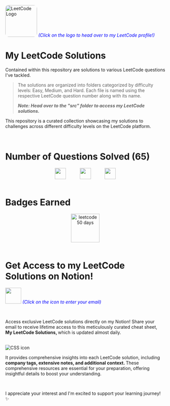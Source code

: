 [<img src="https://upload.wikimedia.org/wikipedia/commons/1/19/LeetCode_logo_black.png" width="100" height="100" alt="LeetCode Logo" style="border-radius: 10px;" target="_main">](https://leetcode.com/harshilsharma2020/) <span style="color:blue"><em>(Click on the logo to head over to my LeetCode profile!)</em></span>

# My LeetCode Solutions

Contained within this repository are solutions to various LeetCode questions I've tackled. 
> The solutions are organized into folders categorized by difficulty levels: Easy, Medium, and Hard. Each file is named using the respective LeetCode question number along with its name.
> <p><em><strong>Note: Head over to the "src" folder to access my LeetCode solutions.</strong></em></p>

This repository is a curated collection showcasing my solutions to challenges across different difficulty levels on the LeetCode platform.




<br>

# Number of Questions Solved (65)

<!-- 
- ![Easy Questions Solved](https://img.shields.io/badge/Easy-33-green)
- ![Medium Questions Solved](https://img.shields.io/badge/Medium-26-orange)
- ![Hard Questions Solved](https://img.shields.io/badge/Hard-6-red)
-->

<div style="text-align: center;">
  <div style="display: flex; justify-content: center;">
    <img src="https://camo.githubusercontent.com/550a1c82383ffb595bbda34dc484d22a09c379b0ec6ea8298d340df6c356d5b1/68747470733a2f2f696d672e736869656c64732e696f2f62616467652f456173792d33332d677265656e" alt="" height="35px" title="" style="margin-right: 20px;">
    &nbsp;&nbsp;&nbsp;&nbsp;&nbsp;&nbsp;
    <img src="https://camo.githubusercontent.com/57659ef572c2c0c281d8b0c76283ed79594b7130c0ea1eeb2b3b50bef46c22de/68747470733a2f2f696d672e736869656c64732e696f2f62616467652f4d656469756d2d32362d6f72616e6765" alt="" height="35px" title="" style="margin-right: 20px;">
    &nbsp;&nbsp;&nbsp;&nbsp;&nbsp;&nbsp;
    <img src="https://camo.githubusercontent.com/eb458ab628791acaf4cdb4af6ac40e062a38008b7a62b5411e8afb978c1f046a/68747470733a2f2f696d672e736869656c64732e696f2f62616467652f486172642d362d726564" alt="" height="35px" title="">
  </div>
</div>




<br>

# Badges Earned
<div style="text-align: center;">
  <div style="display: flex; justify-content: center; gap: 20px;">
    <img src="https://assets.leetcode.com/static_assets/marketing/2023-50.gif" alt="leetcode 50 days" height="90px" title="LeetCode 50 Days Badge 2023">
  </div>
</div>

<br>

# Get Access to my LeetCode Solutions on Notion!

[<img src="https://cdn-icons-png.flaticon.com/512/5968/5968528.png" width="50" height="50">](https://forms.gle/Am4LHigcuPJzcCPg8) <span style="color:blue">_(Click on the icon to enter your email)_</span>

<br>

Access exclusive LeetCode solutions directly on my Notion! Share your email to receive lifetime access to this meticulously curated cheat sheet, <strong> My LeetCode Solutions, </strong> which is updated almost daily.

<br>

<img src="https://i.ibb.co/VMwmMMX/2.png" alt="CSS icon" title="image">

<br>

It provides comprehensive insights into each LeetCode solution, including <strong> company tags, extensive notes, and additional context. </strong> These comprehensive resources are essential for your preparation, offering insightful details to boost your understanding.

<br>

I appreciate your interest and I'm excited to support your learning journey! ✨

<br>




